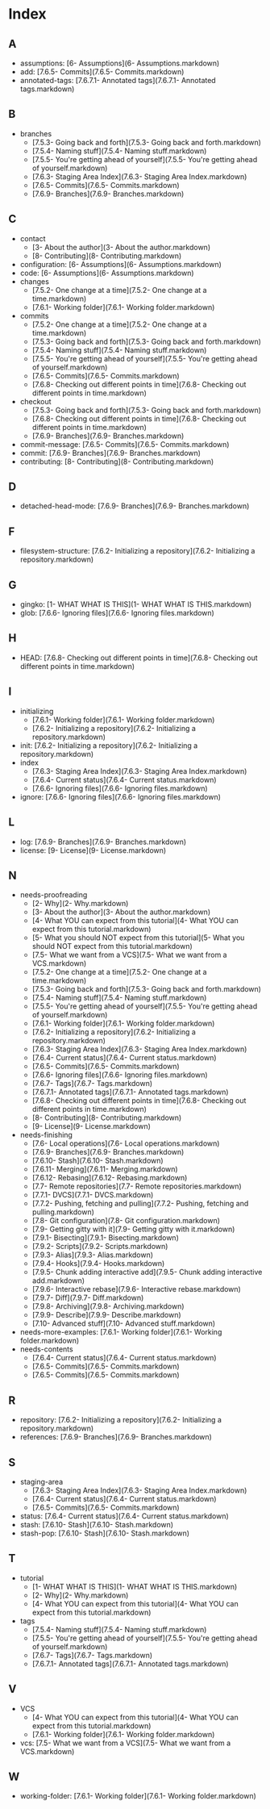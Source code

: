 # Index

## A

- assumptions: [6- Assumptions](6- Assumptions.markdown)
- add: [7.6.5- Commits](7.6.5- Commits.markdown)
- annotated-tags: [7.6.7.1- Annotated tags](7.6.7.1- Annotated tags.markdown)

## B

- branches
    - [7.5.3- Going back and forth](7.5.3- Going back and forth.markdown)
    - [7.5.4- Naming stuff](7.5.4- Naming stuff.markdown)
    - [7.5.5- You're getting ahead of yourself](7.5.5- You're getting ahead of yourself.markdown)
    - [7.6.3- Staging Area  Index](7.6.3- Staging Area  Index.markdown)
    - [7.6.5- Commits](7.6.5- Commits.markdown)
    - [7.6.9- Branches](7.6.9- Branches.markdown)

## C

- contact
    - [3- About the author](3- About the author.markdown)
    - [8- Contributing](8- Contributing.markdown)
- configuration: [6- Assumptions](6- Assumptions.markdown)
- code: [6- Assumptions](6- Assumptions.markdown)
- changes
    - [7.5.2- One change at a time](7.5.2- One change at a time.markdown)
    - [7.6.1- Working folder](7.6.1- Working folder.markdown)
- commits
    - [7.5.2- One change at a time](7.5.2- One change at a time.markdown)
    - [7.5.3- Going back and forth](7.5.3- Going back and forth.markdown)
    - [7.5.4- Naming stuff](7.5.4- Naming stuff.markdown)
    - [7.5.5- You're getting ahead of yourself](7.5.5- You're getting ahead of yourself.markdown)
    - [7.6.5- Commits](7.6.5- Commits.markdown)
    - [7.6.8- Checking out different points in time](7.6.8- Checking out different points in time.markdown)
- checkout
    - [7.5.3- Going back and forth](7.5.3- Going back and forth.markdown)
    - [7.6.8- Checking out different points in time](7.6.8- Checking out different points in time.markdown)
    - [7.6.9- Branches](7.6.9- Branches.markdown)
- commit-message: [7.6.5- Commits](7.6.5- Commits.markdown)
- commit: [7.6.9- Branches](7.6.9- Branches.markdown)
- contributing: [8- Contributing](8- Contributing.markdown)

## D

- detached-head-mode: [7.6.9- Branches](7.6.9- Branches.markdown)

## F

- filesystem-structure: [7.6.2- Initializing a repository](7.6.2- Initializing a repository.markdown)

## G

- gingko: [1- WHAT WHAT IS THIS](1- WHAT WHAT IS THIS.markdown)
- glob: [7.6.6- Ignoring files](7.6.6- Ignoring files.markdown)

## H

- HEAD: [7.6.8- Checking out different points in time](7.6.8- Checking out different points in time.markdown)

## I

- initializing
    - [7.6.1- Working folder](7.6.1- Working folder.markdown)
    - [7.6.2- Initializing a repository](7.6.2- Initializing a repository.markdown)
- init: [7.6.2- Initializing a repository](7.6.2- Initializing a repository.markdown)
- index
    - [7.6.3- Staging Area  Index](7.6.3- Staging Area  Index.markdown)
    - [7.6.4- Current status](7.6.4- Current status.markdown)
    - [7.6.6- Ignoring files](7.6.6- Ignoring files.markdown)
- ignore: [7.6.6- Ignoring files](7.6.6- Ignoring files.markdown)

## L

- log: [7.6.9- Branches](7.6.9- Branches.markdown)
- license: [9- License](9- License.markdown)

## N

- needs-proofreading
    - [2- Why](2- Why.markdown)
    - [3- About the author](3- About the author.markdown)
    - [4- What YOU can expect from this tutorial](4- What YOU can expect from this tutorial.markdown)
    - [5- What you should NOT expect from this tutorial](5- What you should NOT expect from this tutorial.markdown)
    - [7.5- What we want from a VCS](7.5- What we want from a VCS.markdown)
    - [7.5.2- One change at a time](7.5.2- One change at a time.markdown)
    - [7.5.3- Going back and forth](7.5.3- Going back and forth.markdown)
    - [7.5.4- Naming stuff](7.5.4- Naming stuff.markdown)
    - [7.5.5- You're getting ahead of yourself](7.5.5- You're getting ahead of yourself.markdown)
    - [7.6.1- Working folder](7.6.1- Working folder.markdown)
    - [7.6.2- Initializing a repository](7.6.2- Initializing a repository.markdown)
    - [7.6.3- Staging Area  Index](7.6.3- Staging Area  Index.markdown)
    - [7.6.4- Current status](7.6.4- Current status.markdown)
    - [7.6.5- Commits](7.6.5- Commits.markdown)
    - [7.6.6- Ignoring files](7.6.6- Ignoring files.markdown)
    - [7.6.7- Tags](7.6.7- Tags.markdown)
    - [7.6.7.1- Annotated tags](7.6.7.1- Annotated tags.markdown)
    - [7.6.8- Checking out different points in time](7.6.8- Checking out different points in time.markdown)
    - [8- Contributing](8- Contributing.markdown)
    - [9- License](9- License.markdown)
- needs-finishing
    - [7.6- Local operations](7.6- Local operations.markdown)
    - [7.6.9- Branches](7.6.9- Branches.markdown)
    - [7.6.10- Stash](7.6.10- Stash.markdown)
    - [7.6.11- Merging](7.6.11- Merging.markdown)
    - [7.6.12- Rebasing](7.6.12- Rebasing.markdown)
    - [7.7- Remote repositories](7.7- Remote repositories.markdown)
    - [7.7.1- DVCS](7.7.1- DVCS.markdown)
    - [7.7.2- Pushing, fetching and pulling](7.7.2- Pushing, fetching and pulling.markdown)
    - [7.8- Git configuration](7.8- Git configuration.markdown)
    - [7.9- Getting gitty with it](7.9- Getting gitty with it.markdown)
    - [7.9.1- Bisecting](7.9.1- Bisecting.markdown)
    - [7.9.2- Scripts](7.9.2- Scripts.markdown)
    - [7.9.3- Alias](7.9.3- Alias.markdown)
    - [7.9.4- Hooks](7.9.4- Hooks.markdown)
    - [7.9.5- Chunk adding  interactive add](7.9.5- Chunk adding  interactive add.markdown)
    - [7.9.6- Interactive rebase](7.9.6- Interactive rebase.markdown)
    - [7.9.7- Diff](7.9.7- Diff.markdown)
    - [7.9.8- Archiving](7.9.8- Archiving.markdown)
    - [7.9.9- Describe](7.9.9- Describe.markdown)
    - [7.10- Advanced stuff](7.10- Advanced stuff.markdown)
- needs-more-examples: [7.6.1- Working folder](7.6.1- Working folder.markdown)
- needs-contents
    - [7.6.4- Current status](7.6.4- Current status.markdown)
    - [7.6.5- Commits](7.6.5- Commits.markdown)
    - [7.6.5- Commits](7.6.5- Commits.markdown)

## R

- repository: [7.6.2- Initializing a repository](7.6.2- Initializing a repository.markdown)
- references: [7.6.9- Branches](7.6.9- Branches.markdown)

## S

- staging-area
    - [7.6.3- Staging Area  Index](7.6.3- Staging Area  Index.markdown)
    - [7.6.4- Current status](7.6.4- Current status.markdown)
    - [7.6.5- Commits](7.6.5- Commits.markdown)
- status: [7.6.4- Current status](7.6.4- Current status.markdown)
- stash: [7.6.10- Stash](7.6.10- Stash.markdown)
- stash-pop: [7.6.10- Stash](7.6.10- Stash.markdown)

## T

- tutorial
    - [1- WHAT WHAT IS THIS](1- WHAT WHAT IS THIS.markdown)
    - [2- Why](2- Why.markdown)
    - [4- What YOU can expect from this tutorial](4- What YOU can expect from this tutorial.markdown)
- tags
    - [7.5.4- Naming stuff](7.5.4- Naming stuff.markdown)
    - [7.5.5- You're getting ahead of yourself](7.5.5- You're getting ahead of yourself.markdown)
    - [7.6.7- Tags](7.6.7- Tags.markdown)
    - [7.6.7.1- Annotated tags](7.6.7.1- Annotated tags.markdown)

## V

- VCS
    - [4- What YOU can expect from this tutorial](4- What YOU can expect from this tutorial.markdown)
    - [7.6.1- Working folder](7.6.1- Working folder.markdown)
- vcs: [7.5- What we want from a VCS](7.5- What we want from a VCS.markdown)

## W

- working-folder: [7.6.1- Working folder](7.6.1- Working folder.markdown)

